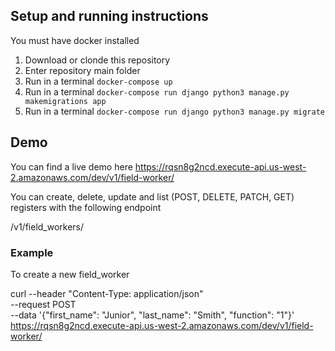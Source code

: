 ## Setup and running instructions

You must have docker installed
1. Download or clonde this repository
2. Enter repository main folder
3. Run in a terminal `docker-compose up`
4. Run in a terminal `docker-compose run django python3 manage.py makemigrations app`
5. Run in a terminal `docker-compose run django python3 manage.py migrate`

## Demo

You can find a live demo here https://rqsn8g2ncd.execute-api.us-west-2.amazonaws.com/dev/v1/field-worker/

You can create, delete, update and list (POST, DELETE, PATCH, GET) registers with the following endpoint

/v1/field_workers/ 

### Example
To create a new field_worker

curl --header "Content-Type: application/json" \
  --request POST \
  --data '{"first_name": "Junior", "last_name": "Smith", "function": "1"}' \
  https://rqsn8g2ncd.execute-api.us-west-2.amazonaws.com/dev/v1/field-worker/
